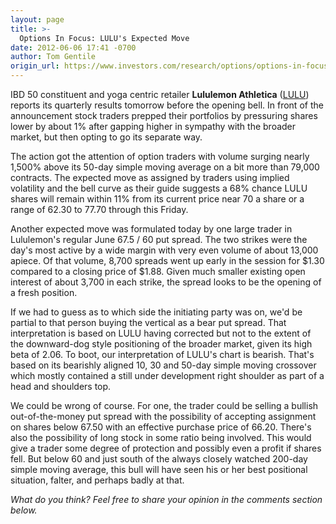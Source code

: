 ```yaml
---
layout: page
title: >-
  Options In Focus: LULU's Expected Move
date: 2012-06-06 17:41 -0700
author: Tom Gentile
origin_url: https://www.investors.com/research/options/options-in-focus-lulus-expected-move/
---
```






IBD 50 constituent and yoga centric retailer **Lululemon Athletica** ([LULU](https://research.investors.com/quote.aspx?symbol=LULU)) reports its quarterly results tomorrow before the opening bell. In front of the announcement stock traders prepped their portfolios by pressuring shares lower by about 1% after gapping higher in sympathy with the broader market, but then opting to go its separate way. 

  

The action got the attention of option traders with volume surging nearly 1,500% above its 50-day simple moving average on a bit more than 79,000 contracts. The expected move as assigned by traders using implied volatility and the bell curve as their guide suggests a 68% chance LULU shares will remain within 11% from its current price near 70 a share or a range of 62.30 to 77.70 through this Friday. 

  

Another expected move was formulated today by one large trader in Lululemon's regular June 67.5 / 60 put spread. The two strikes were the day's most active by a wide margin with very even volume of about 13,000 apiece. Of that volume, 8,700 spreads went up early in the session for $1.30 compared to a closing price of $1.88. Given much smaller existing open interest of about 3,700 in each strike, the spread looks to be the opening of a fresh position. 

  

If we had to guess as to which side the initiating party was on, we'd be partial to that person buying the vertical as a bear put spread. That interpretation is based on LULU having corrected but not to the extent of the downward-dog style positioning of the broader market, given its high beta of 2.06. To boot, our interpretation of LULU's chart is bearish. That's based on its bearishly aligned 10, 30 and 50-day simple moving crossover which mostly contained a still under development right shoulder as part of a head and shoulders top. 

  

We could be wrong of course. For one, the trader could be selling a bullish out-of-the-money put spread with the possibility of accepting assignment on shares below 67.50 with an effective purchase price of 66.20. There's also the possibility of long stock in some ratio being involved. This would give a trader some degree of protection and possibly even a profit if shares fell. But below 60 and just south of the always closely watched 200-day simple moving average, this bull will have seen his or her best positional situation, falter, and perhaps badly at that.

  

*What do you think? Feel free to share your opinion in the comments section below.*





